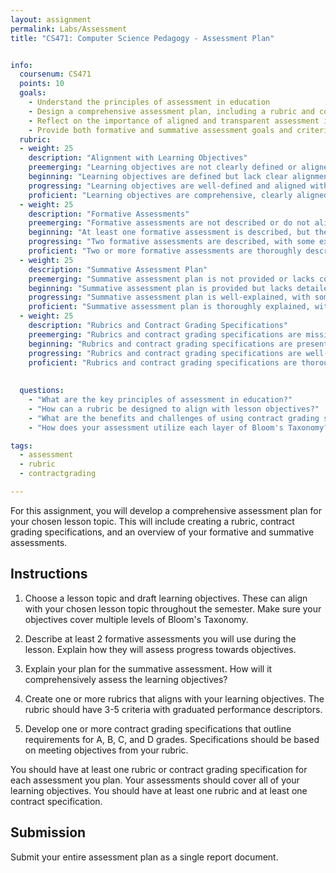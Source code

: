 ```yaml
---
layout: assignment
permalink: Labs/Assessment
title: "CS471: Computer Science Pedagogy - Assessment Plan"


info:
  coursenum: CS471
  points: 10
  goals:
    - Understand the principles of assessment in education
    - Design a comprehensive assessment plan, including a rubric and contract grading specifications
    - Reflect on the importance of aligned and transparent assessment in computer science education
    - Provide both formative and summative assessment goals and criteria
  rubric:
  - weight: 25
    description: "Alignment with Learning Objectives"
    preemerging: "Learning objectives are not clearly defined or aligned with the chosen lesson topic. Bloom's Taxonomy levels are not considered."
    beginning: "Learning objectives are defined but lack clear alignment with the chosen lesson topic. Limited consideration of Bloom's Taxonomy levels."
    progressing: "Learning objectives are well-defined and aligned with the chosen lesson topic. Some levels of Bloom's Taxonomy are considered."
    proficient: "Learning objectives are comprehensive, clearly aligned with the chosen lesson topic, and cover multiple levels of Bloom's Taxonomy."
  - weight: 25
    description: "Formative Assessments"
    preemerging: "Formative assessments are not described or do not align with the learning objectives."
    beginning: "At least one formative assessment is described, but the explanation lacks clarity on how it assesses progress towards objectives."
    progressing: "Two formative assessments are described, with some explanation of how they assess progress towards objectives."
    proficient: "Two or more formative assessments are thoroughly described, with clear explanations of how they assess progress towards objectives."
  - weight: 25
    description: "Summative Assessment Plan"
    preemerging: "Summative assessment plan is not provided or lacks coherence with the learning objectives."
    beginning: "Summative assessment plan is provided but lacks detailed explanation of how it comprehensively assesses the learning objectives."
    progressing: "Summative assessment plan is well-explained, with some insight into how it comprehensively assesses the learning objectives."
    proficient: "Summative assessment plan is thoroughly explained, with clear insight into how it comprehensively assesses the learning objectives."
  - weight: 25
    description: "Rubrics and Contract Grading Specifications"
    preemerging: "Rubrics and contract grading specifications are missing or do not align with learning objectives."
    beginning: "Rubrics and contract grading specifications are present but lack clarity or alignment with learning objectives."
    progressing: "Rubrics and contract grading specifications are well-developed, with some alignment to learning objectives and grading requirements."
    proficient: "Rubrics and contract grading specifications are thoroughly developed, clearly aligned with learning objectives, and outline requirements for A, B, C, and D grades."
    
    
  questions:
    - "What are the key principles of assessment in education?"
    - "How can a rubric be designed to align with lesson objectives?"
    - "What are the benefits and challenges of using contract grading specifications in computer science education?"
    - "How does your assessment utilize each layer of Bloom's Taxonomy?"

tags:
  - assessment
  - rubric
  - contractgrading

---
```


For this assignment, you will develop a comprehensive assessment plan for your chosen lesson topic. This will include creating a rubric, contract grading specifications, and an overview of your formative and summative assessments.

## Instructions

1. Choose a lesson topic and draft learning objectives. These can align with your chosen lesson topic throughout the semester. Make sure your objectives cover multiple levels of Bloom's Taxonomy.

2. Describe at least 2 formative assessments you will use during the lesson. Explain how they will assess progress towards objectives.

3. Explain your plan for the summative assessment. How will it comprehensively assess the learning objectives?

4. Create one or more rubrics that aligns with your learning objectives. The rubric should have 3-5 criteria with graduated performance descriptors.

5. Develop one or more contract grading specifications that outline requirements for A, B, C, and D grades. Specifications should be based on meeting objectives from your rubric.

You should have at least one rubric or contract grading specification for each assessment you plan.  Your assessments should cover all of your learning objectives.  You should have at least one rubric and at least one contract specification.

## Submission

Submit your entire assessment plan as a single report document.